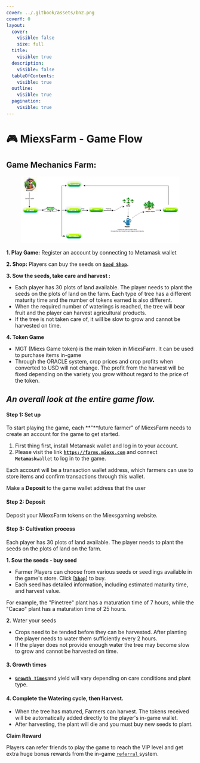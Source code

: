 ```yaml
---
cover: ../.gitbook/assets/bn2.png
coverY: 0
layout:
  cover:
    visible: false
    size: full
  title:
    visible: true
  description:
    visible: false
  tableOfContents:
    visible: true
  outline:
    visible: true
  pagination:
    visible: true
---
```


# 🎮 MiexsFarm - Game Flow

## **Game Mechanics Farm:**

<figure><img src="../.gitbook/assets/Game Flow.png" alt=""><figcaption></figcaption></figure>

**1. Play Game:** Register an account by connecting to Metamask wallet

**2. Shop:** Players can buy the seeds on [**`Seed Shop`**](../game-features/basic-features/shop.md)**.**&#x20;

**3. Sow the seeds, take care and harvest :**&#x20;

* Each player has 30 plots of land available. The player needs to plant the seeds on the plots of land on the farm. Each type of tree has a different maturity time and the number of tokens earned is also different.
* When the required number of waterings is reached, the tree will bear fruit and the player can harvest agricultural products.
* If the tree is not taken care of, it will be slow to grow and cannot be harvested on time.&#x20;

**4. Token Game**

* MGT (Miexs Game token) is the main token in MiexsFarm. It can be used to purchase items in-game
* Through the ORACLE system, crop prices and crop profits when converted to USD will not change. The profit from the harvest will be fixed depending on the variety you grow without regard to the price of the token.

## _**An overall look at the entire game flow.**_&#x20;

#### **Step 1: Set up**

To start playing the game, each **"**future farmer" of MiexsFarm needs to create an account for the game to get started.

1. First thing first, install Metamask wallet and log in to your account.
2. Please visit the link [**`https://farms.miexs.com`**](https://farms.miexs.com) and connect  **`Metamask`**`wallet` to log in to the game.

Each account will be a transaction wallet address, which farmers can use to store items and confirm transactions through this wallet.&#x20;

&#x20;Make a **Deposit** to the game wallet address that the user

#### **Step 2:** Deposit&#x20;

Deposit your MiexsFarm tokens on the Miexsgaming website.

#### **Step 3:** Cultivation process

Each player has 30 plots of land available. The player needs to plant the seeds on the plots of land on the farm.

**1. Sow the seeds - buy seed**

* Farmer Players can choose from various seeds or seedlings available in the game's store. Click \[[**`Shop`**](../game-features/basic-features/shop.md)] to buy.
* Each seed has detailed information, including estimated maturity time, and harvest value.

For example, the "Pinetree" plant has a maturation time of 7 hours, while the "Cacao" plant has a maturation time of 25 hours.

**2.** Water your seeds

* Crops need to be tended before they can be harvested. After planting the player needs to water them sufficiently every 2 hours.&#x20;
* If the player does not provide enough water the tree may become slow to grow and cannot be harvested on time.

#### **3. Growth times**&#x20;

* [**`Growth Times`**](miexsfarm-rules.md#id-1.-the-type-of-seed-affects-how-plants-grow-and-what-they-produce)and yield will vary depending on care conditions and plant type.&#x20;

#### **4.** Complete the Watering cycle, then Harvest.

* When the tree has matured, Farmers can harvest. The tokens received will be automatically added directly to the player's in-game wallet.
* After harvesting, the plant will die and you must buy new seeds to plant.

**Claim Reward**

Players can refer friends to play the game to reach the VIP level and get extra huge bonus rewards from the in-game [`referral` ](../referral-system/what-is-the-referral-system.md)system.
